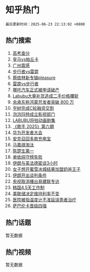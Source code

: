 # 知乎热门

`最后更新时间：2025-06-23 22:13:02 +0800`

## 热门搜索

1. [高考查分](https://www.zhihu.com/search?q=%E9%AB%98%E8%80%83%E6%9F%A5%E5%88%86)
1. [皇马vs帕丘卡](https://www.zhihu.com/search?q=%E7%9A%87%E9%A9%ACvs%E5%B8%95%E4%B8%98%E5%8D%A1)
1. [广州震感](https://www.zhihu.com/search?q=%E5%B9%BF%E5%B7%9E%E9%9C%87%E6%84%9F)
1. [步行者vs雷霆](https://www.zhihu.com/search?q=%E6%AD%A5%E8%A1%8C%E8%80%85vs%E9%9B%B7%E9%9C%86)
1. [蔡依林新专辑pleasure](https://www.zhihu.com/search?q=%E8%94%A1%E4%BE%9D%E6%9E%97%E6%96%B0%E4%B8%93%E8%BE%91pleasure)
1. [雷霆vs步行者](https://www.zhihu.com/search?q=%E9%9B%B7%E9%9C%86vs%E6%AD%A5%E8%A1%8C%E8%80%85)
1. [哪吒汽车正式被申请破产](https://www.zhihu.com/search?q=%E5%93%AA%E5%90%92%E6%B1%BD%E8%BD%A6%E6%AD%A3%E5%BC%8F%E8%A2%AB%E7%94%B3%E8%AF%B7%E7%A0%B4%E4%BA%A7)
1. [Labubu大量补货造成二手价格腰斩](https://www.zhihu.com/search?q=Labubu%E5%A4%A7%E9%87%8F%E8%A1%A5%E8%B4%A7%E9%80%A0%E6%88%90%E4%BA%8C%E6%89%8B%E4%BB%B7%E6%A0%BC%E8%85%B0%E6%96%A9)
1. [余承东称鸿蒙开发者突破 800 万](https://www.zhihu.com/search?q=%E4%BD%99%E6%89%BF%E4%B8%9C%E7%A7%B0%E9%B8%BF%E8%92%99%E5%BC%80%E5%8F%91%E8%80%85%E7%AA%81%E7%A0%B4%20800%20%E4%B8%87)
1. [宇树完成C轮融资交割](https://www.zhihu.com/search?q=%E5%AE%87%E6%A0%91%E5%AE%8C%E6%88%90C%E8%BD%AE%E8%9E%8D%E8%B5%84%E4%BA%A4%E5%89%B2)
1. [泡泡玛特成立影视部门](https://www.zhihu.com/search?q=%E6%B3%A1%E6%B3%A1%E7%8E%9B%E7%89%B9%E6%88%90%E7%AB%8B%E5%BD%B1%E8%A7%86%E9%83%A8%E9%97%A8)
1. [LABUBU将拍动画剧集](https://www.zhihu.com/search?q=LABUBU%E5%B0%86%E6%8B%8D%E5%8A%A8%E7%94%BB%E5%89%A7%E9%9B%86)
1. [《歌手 2025》第六期](https://www.zhihu.com/search?q=%E3%80%8A%E6%AD%8C%E6%89%8B%202025%E3%80%8B%E7%AC%AC%E5%85%AD%E6%9C%9F)
1. [华为开发者大会](https://www.zhihu.com/search?q=%E5%8D%8E%E4%B8%BA%E5%BC%80%E5%8F%91%E8%80%85%E5%A4%A7%E4%BC%9A)
1. [安克召回多款充电宝](https://www.zhihu.com/search?q=%E5%AE%89%E5%85%8B%E5%8F%AC%E5%9B%9E%E5%A4%9A%E6%AC%BE%E5%85%85%E7%94%B5%E5%AE%9D)
1. [马嘉祺淘汰](https://www.zhihu.com/search?q=%E9%A9%AC%E5%98%89%E7%A5%BA%E6%B7%98%E6%B1%B0)
1. [陈楚生第一](https://www.zhihu.com/search?q=%E9%99%88%E6%A5%9A%E7%94%9F%E7%AC%AC%E4%B8%80)
1. [单依纯守榜失败](https://www.zhihu.com/search?q=%E5%8D%95%E4%BE%9D%E7%BA%AF%E5%AE%88%E6%A6%9C%E5%A4%B1%E8%B4%A5)
1. [伊朗与英法德密谈3小时](https://www.zhihu.com/search?q=%E4%BC%8A%E6%9C%97%E4%B8%8E%E8%8B%B1%E6%B3%95%E5%BE%B7%E5%AF%86%E8%B0%883%E5%B0%8F%E6%97%B6)
1. [女子想开蜜雪冰城结果加盟奶爸王子](https://www.zhihu.com/search?q=%E5%A5%B3%E5%AD%90%E6%83%B3%E5%BC%80%E8%9C%9C%E9%9B%AA%E5%86%B0%E5%9F%8E%E7%BB%93%E6%9E%9C%E5%8A%A0%E7%9B%9F%E5%A5%B6%E7%88%B8%E7%8E%8B%E5%AD%90)
1. [伊朗开出谈判条件](https://www.zhihu.com/search?q=%E4%BC%8A%E6%9C%97%E5%BC%80%E5%87%BA%E8%B0%88%E5%88%A4%E6%9D%A1%E4%BB%B6)
1. [央视取消播出易建联专访](https://www.zhihu.com/search?q=%E5%A4%AE%E8%A7%86%E5%8F%96%E6%B6%88%E6%92%AD%E5%87%BA%E6%98%93%E5%BB%BA%E8%81%94%E4%B8%93%E8%AE%BF)
1. [韩国4.5天工作制](https://www.zhihu.com/search?q=%E9%9F%A9%E5%9B%BD4.5%E5%A4%A9%E5%B7%A5%E4%BD%9C%E5%88%B6)
1. [美联储决定维持利率不变](https://www.zhihu.com/search?q=%E7%BE%8E%E8%81%94%E5%82%A8%E5%86%B3%E5%AE%9A%E7%BB%B4%E6%8C%81%E5%88%A9%E7%8E%87%E4%B8%8D%E5%8F%98)
1. [医院被指温度计不准延误患者治疗](https://www.zhihu.com/search?q=%E5%8C%BB%E9%99%A2%E8%A2%AB%E6%8C%87%E6%B8%A9%E5%BA%A6%E8%AE%A1%E4%B8%8D%E5%87%86%E5%BB%B6%E8%AF%AF%E6%82%A3%E8%80%85%E6%B2%BB%E7%96%97)
1. [萨巴伦卡晋级四强](https://www.zhihu.com/search?q=%E8%90%A8%E5%B7%B4%E4%BC%A6%E5%8D%A1%E6%99%8B%E7%BA%A7%E5%9B%9B%E5%BC%BA)

## 热门话题

暂无数据

## 热门视频

暂无数据